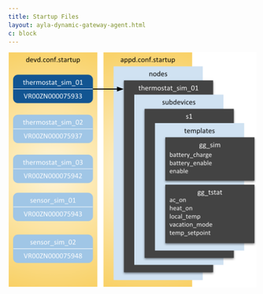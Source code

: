 ```yaml
---
title: Startup Files
layout: ayla-dynamic-gateway-agent.html
c: block
---
```


<div class="row">
<div class="col-lg-6 col-md-9 col-sm-12">
<img class="img-margins img-fluid" src="startup-files.png">
</div>
</div>
